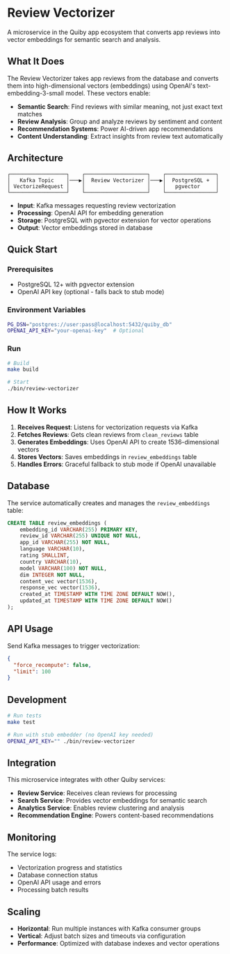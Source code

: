 # Review Vectorizer

A microservice in the Quiby app ecosystem that converts app reviews into vector embeddings for semantic search and analysis.

## What It Does

The Review Vectorizer takes app reviews from the database and converts them into high-dimensional vectors (embeddings) using OpenAI's text-embedding-3-small model. These vectors enable:

- **Semantic Search**: Find reviews with similar meaning, not just exact text matches
- **Review Analysis**: Group and analyze reviews by sentiment and content
- **Recommendation Systems**: Power AI-driven app recommendations
- **Content Understanding**: Extract insights from review text automatically

## Architecture

```
┌──────────────────┐    ┌────────────────────┐    ┌────────────────┐
│   Kafka Topic    │───▶│  Review Vectorizer │───▶│  PostgreSQL +  │
│ VectorizeRequest │    │                    │    │   pgvector     │
└──────────────────┘    └────────────────────┘    └────────────────┘
```

- **Input**: Kafka messages requesting review vectorization
- **Processing**: OpenAI API for embedding generation
- **Storage**: PostgreSQL with pgvector extension for vector operations
- **Output**: Vector embeddings stored in database

## Quick Start

### Prerequisites

- PostgreSQL 12+ with pgvector extension
- OpenAI API key (optional - falls back to stub mode)

### Environment Variables

```bash
PG_DSN="postgres://user:pass@localhost:5432/quiby_db"
OPENAI_API_KEY="your-openai-key"  # Optional
```

### Run

```bash
# Build
make build

# Start
./bin/review-vectorizer
```

## How It Works

1. **Receives Request**: Listens for vectorization requests via Kafka
2. **Fetches Reviews**: Gets clean reviews from `clean_reviews` table
3. **Generates Embeddings**: Uses OpenAI API to create 1536-dimensional vectors
4. **Stores Vectors**: Saves embeddings in `review_embeddings` table
5. **Handles Errors**: Graceful fallback to stub mode if OpenAI unavailable

## Database

The service automatically creates and manages the `review_embeddings` table:

```sql
CREATE TABLE review_embeddings (
    embedding_id VARCHAR(255) PRIMARY KEY,
    review_id VARCHAR(255) UNIQUE NOT NULL,
    app_id VARCHAR(255) NOT NULL,
    language VARCHAR(10),
    rating SMALLINT,
    country VARCHAR(10),
    model VARCHAR(100) NOT NULL,
    dim INTEGER NOT NULL,
    content_vec vector(1536),
    response_vec vector(1536),
    created_at TIMESTAMP WITH TIME ZONE DEFAULT NOW(),
    updated_at TIMESTAMP WITH TIME ZONE DEFAULT NOW()
);
```

## API Usage

Send Kafka messages to trigger vectorization:

```json
{
  "force_recompute": false,
  "limit": 100
}
```

## Development

```bash
# Run tests
make test

# Run with stub embedder (no OpenAI key needed)
OPENAI_API_KEY="" ./bin/review-vectorizer
```

## Integration

This microservice integrates with other Quiby services:

- **Review Service**: Receives clean reviews for processing
- **Search Service**: Provides vector embeddings for semantic search
- **Analytics Service**: Enables review clustering and analysis
- **Recommendation Engine**: Powers content-based recommendations

## Monitoring

The service logs:
- Vectorization progress and statistics
- Database connection status
- OpenAI API usage and errors
- Processing batch results

## Scaling

- **Horizontal**: Run multiple instances with Kafka consumer groups
- **Vertical**: Adjust batch sizes and timeouts via configuration
- **Performance**: Optimized with database indexes and vector operations
